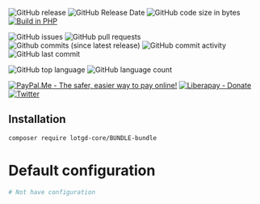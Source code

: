 ![GitHub release](https://img.shields.io/github/release/lotgd-core/BUNDLE-bundle.svg)
![GitHub Release Date](https://img.shields.io/github/release-date/lotgd-core/BUNDLE-bundle.svg)
![GitHub code size in bytes](https://img.shields.io/github/languages/code-size/lotgd-core/BUNDLE-bundle)
[![Build in PHP](https://img.shields.io/badge/PHP-^7.2-8892BF.svg?logo=php)](http://php.net/)

![GitHub issues](https://img.shields.io/github/issues/lotgd-core/BUNDLE-bundle.svg)
![GitHub pull requests](https://img.shields.io/github/issues-pr/lotgd-core/BUNDLE-bundle.svg)
![Github commits (since latest release)](https://img.shields.io/github/commits-since/lotgd-core/BUNDLE-bundle/latest.svg)
![GitHub commit activity](https://img.shields.io/github/commit-activity/w/lotgd-core/BUNDLE-bundle.svg)
![GitHub last commit](https://img.shields.io/github/last-commit/lotgd-core/BUNDLE-bundle.svg)

![GitHub top language](https://img.shields.io/github/languages/top/lotgd-core/BUNDLE-bundle.svg)
![GitHub language count](https://img.shields.io/github/languages/count/lotgd-core/BUNDLE-bundle.svg)

[![PayPal.Me - The safer, easier way to pay online!](https://img.shields.io/badge/donate-help_my_project-ffaa29.svg?logo=paypal&cacheSeconds=86400)](https://www.paypal.me/idmarinas)
[![Liberapay - Donate](https://img.shields.io/liberapay/receives/IDMarinas.svg?logo=liberapay&cacheSeconds=86400)](https://liberapay.com/IDMarinas/donate)
[![Twitter](https://img.shields.io/twitter/url/http/shields.io.svg?style=social&cacheSeconds=86400)](https://twitter.com/idmarinas)


## Installation ##

```bash
composer require lotgd-core/BUNDLE-bundle
```

# Default configuration
```yaml
# Not have configuration
```

